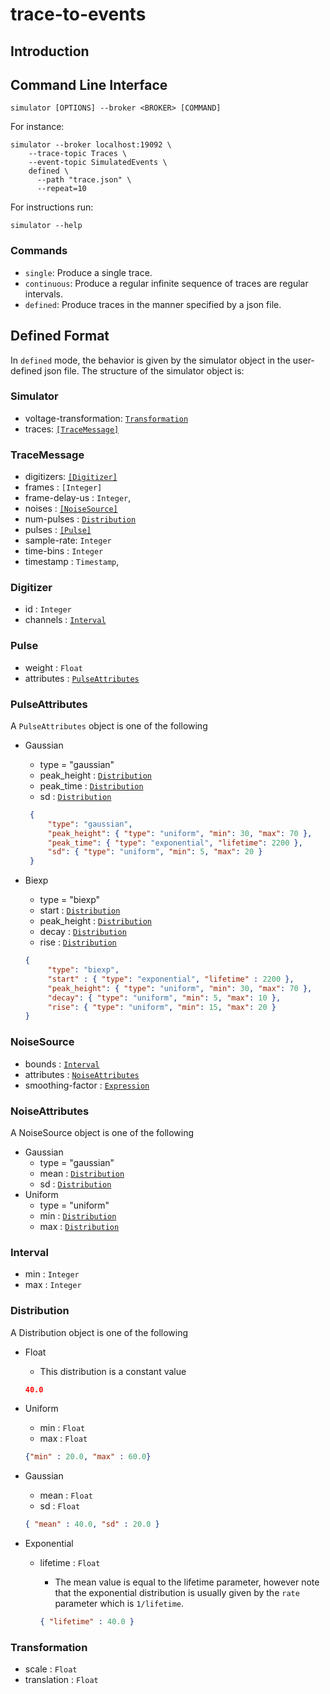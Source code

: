 # trace-to-events

## Introduction

## Command Line Interface

```shell
simulator [OPTIONS] --broker <BROKER> [COMMAND]
```

For instance:

```shell
simulator --broker localhost:19092 \
    --trace-topic Traces \
    --event-topic SimulatedEvents \
    defined \
      --path "trace.json" \
      --repeat=10
```

For instructions run:

```shell
simulator --help
```

### Commands

- `single`:           Produce a single trace.
- `continuous`:       Produce a regular infinite sequence of traces are regular intervals.
- `defined`:          Produce traces in the manner specified by a json file.

## Defined Format

In `defined` mode, the behavior is given by the simulator object in the user-defined json file.
The structure of the simulator object is:

### Simulator

- voltage-transformation: [`Transformation`](#Transformation)
- traces: [`[TraceMessage]`](#TraceMessage)

### TraceMessage

- digitizers: [`[Digitizer]`](#Digitizer)
- frames : `[Integer]`
- frame-delay-us : `Integer`,
- noises : [`[NoiseSource]`](#NoiseSource)
- num-pulses : [`Distribution`](#Distribution)
- pulses : [`[Pulse]`](#Pulse)
- sample-rate: `Integer`
- time-bins : `Integer`
- timestamp : `Timestamp`,

### Digitizer

- id : `Integer`
- channels : [`Interval`](#Interval)

### Pulse

- weight : `Float`
- attributes : [`PulseAttributes`](#PulseAttributes)

### PulseAttributes

A `PulseAttributes` object is one of the following

- Gaussian
   - type = "gaussian"
   - peak_height : [`Distribution`](#Distribution)
   - peak_time : [`Distribution`](#Distribution)
   - sd : [`Distribution`](#Distribution)

   ```json
    {
        "type": "gaussian",
        "peak_height": { "type": "uniform", "min": 30, "max": 70 },
        "peak_time": { "type": "exponential", "lifetime": 2200 },
        "sd": { "type": "uniform", "min": 5, "max": 20 }
    }
    ```

- Biexp
   - type = "biexp"
   - start : [`Distribution`](#Distribution)
   - peak_height : [`Distribution`](#Distribution)
   - decay : [`Distribution`](#Distribution)
   - rise : [`Distribution`](#Distribution)

   ```json
   {
        "type": "biexp",
        "start" : { "type": "exponential", "lifetime" : 2200 },
        "peak_height": { "type": "uniform", "min": 30, "max": 70 },
        "decay": { "type": "uniform", "min": 5, "max": 10 },
        "rise": { "type": "uniform", "min": 15, "max": 20 }
   }
   ```

### NoiseSource

- bounds : [`Interval`](#Interval)
- attributes : [`NoiseAttributes`](#NoiseAttributes)
- smoothing-factor : [`Expression`](#Expression)

### NoiseAttributes

A NoiseSource object is one of the following

- Gaussian
   - type = "gaussian"
   - mean : [`Distribution`](#Distribution)
   - sd : [`Distribution`](#Distribution)
- Uniform
   - type = "uniform"
   - min : [`Distribution`](#Distribution)
   - max : [`Distribution`](#Distribution)

### Interval

- min : `Integer`
- max : `Integer`

### Distribution

A Distribution object is one of the following

- Float
   - This distribution is a constant value

   ```json
   40.0
   ```

- Uniform
   - min : `Float`
   - max : `Float`

   ```json
   {"min" : 20.0, "max" : 60.0}
   ```

- Gaussian
   - mean : `Float`
   - sd : `Float`

   ```json
   { "mean" : 40.0, "sd" : 20.0 }
   ```

- Exponential
   - lifetime : `Float`
      - The mean value is equal to the lifetime parameter, however note that the exponential distribution is usually given by the `rate` parameter which is `1/lifetime`.

      ```json
      { "lifetime" : 40.0 }
      ```

### Transformation

- scale : `Float`
- translation : `Float`
